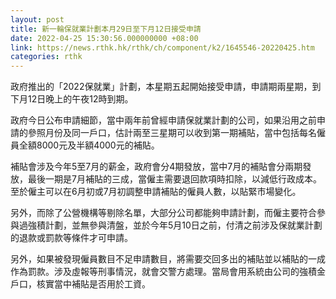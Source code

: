 ```yaml
---
layout: post
title: 新一輪保就業計劃本月29日至下月12日接受申請
date: 2022-04-25 15:30:56.000000000 +08:00
link: https://news.rthk.hk/rthk/ch/component/k2/1645546-20220425.htm
categories: rthk
---
```


政府推出的「2022保就業」計劃，本星期五起開始接受申請，申請期兩星期，到下月12日晚上的午夜12時到期。

政府今日公布申請細節，當中兩年前曾經申請保就業計劃的公司，如果沿用之前申請的參照月份及同一戶口，估計兩至三星期可以收到第一期補貼，當中包括每名僱員全額8000元及半額4000元的補貼。

補貼會涉及今年5至7月的薪金，政府會分4期發放，當中7月的補貼會分兩期發放，最後一期是7月補貼的三成，當僱主需要退回款項時扣除，以減低行政成本。至於僱主可以在6月初或7月初調整申請補貼的僱員人數，以貼緊巿場變化。

另外，而除了公營機構等剔除名單，大部分公司都能夠申請計劃，而僱主要符合參與過強積計劃，並無參與清盤，並於今年5月10日之前，付清之前涉及保就業計劃的退款或罰款等條件才可申請。

另外，如果被發現僱員數目不足申請數目，將需要交回多出的補貼並以補貼的一成作為罰款。涉及虛報等刑事情況，就會交警方處理。當局會用系統由公司的強積金戶口，核實當中補貼是否用於工資。

